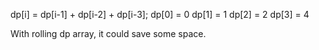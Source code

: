 
dp[i] = dp[i-1] + dp[i-2] + dp[i-3]; 
dp[0] = 0
dp[1] = 1
dp[2] = 2
dp[3] = 4    

With rolling dp array, it could save some space.    
